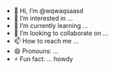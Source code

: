- 👋 Hi, I’m @wqwaqsaasd
- 👀 I’m interested in ...
- 🌱 I’m currently learning ...
- 💞️ I’m looking to collaborate on ...
- 📫 How to reach me ...
- 😄 Pronouns: ...
- ⚡ Fun fact: ...
  howdy
  
<!---
wqwaqsaasd/wqwaqsaasd is a ✨ special ✨ repository because its `README.md` (this file) appears on your GitHub profile.
You can click the Preview link to take a look at your changes.
--->
